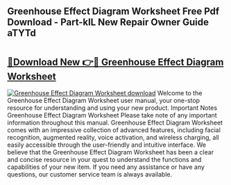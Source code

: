 ## Greenhouse Effect Diagram Worksheet Free Pdf Download - Part-klL New Repair Owner Guide aTYTd

# <h2><a href="http://dfrbnj.blite.top/?on=Greenhouse+Effect+Diagram+Worksheet">🔗Download New 👉🔴 Greenhouse Effect Diagram Worksheet</a></h2>

[![Greenhouse Effect Diagram Worksheet download](https://i.imgur.com/lujVjoI.png)](http://dfrbnj.blite.top/?on=Greenhouse+Effect+Diagram+Worksheet)
Welcome to the Greenhouse Effect Diagram Worksheet user manual, your one-stop resource for understanding and using your new product. Important Notes Greenhouse Effect Diagram Worksheet Please take note of any important information throughout this manual. Greenhouse Effect Diagram Worksheet comes with an impressive collection of advanced features, including facial recognition, augmented reality, voice activation, and wireless charging, all easily accessible through the user-friendly and intuitive interface. We believe that the Greenhouse Effect Diagram Worksheet has been a clear and concise resource in your quest to understand the functions and capabilities of your new item. If you need any assistance or have any questions, our customer service team is always available.
